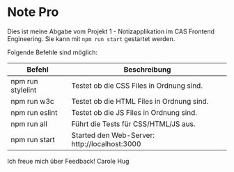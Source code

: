 # Note Pro
Dies ist meine Abgabe vom Projekt 1 - Notizapplikation im CAS Frontend Engineering. Sie kann mit ```npm run start``` gestartet werden.

Folgende Befehle sind möglich:

| Befehl  |  Beschreibung |
|---|---|
| npm run stylelint  |   Testet ob die CSS Files in Ordnung sind. |
| npm run w3c  |   Testet ob die HTML Files in Ordnung sind. |
| npm run eslint  |  Testet ob die JS Files in Ordnung sind. |
| npm run all  |   Führt die Tests für CSS/HTML/JS aus. |
| npm run start  |  Started den Web-Server: http://localhost:3000 |

Ich freue mich über Feedback!
Carole Hug

